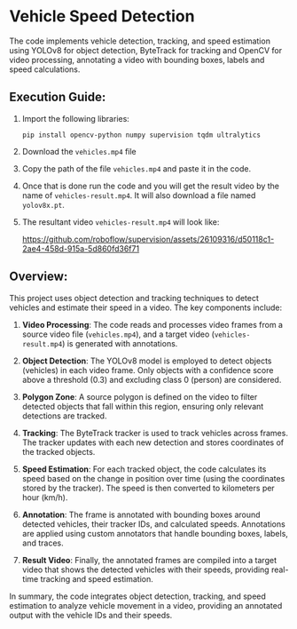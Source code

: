 # Vehicle Speed Detection

The code implements vehicle detection, tracking, and speed estimation using YOLOv8 for object detection, ByteTrack for tracking and OpenCV for video processing, annotating a video with bounding boxes, labels and speed calculations.

## Execution Guide:

1. Import the following libraries:
   ```
   pip install opencv-python numpy supervision tqdm ultralytics
   ```
  
2. Download the `vehicles.mp4` file

4. Copy the path of the file `vehicles.mp4` and paste it in the code.

5. Once that is done run the code and you will get the result video by the name of `vehicles-result.mp4`. It will also download a file named `yolov8x.pt`.

6. The resultant video `vehicles-result.mp4` will look like:

   https://github.com/roboflow/supervision/assets/26109316/d50118c1-2ae4-458d-915a-5d860fd36f71

## Overview:


This project uses object detection and tracking techniques to detect vehicles and estimate their speed in a video. The key components include:

1. **Video Processing**: The code reads and processes video frames from a source video file (`vehicles.mp4`), and a target video (`vehicles-result.mp4`) is generated with annotations.

2. **Object Detection**: The YOLOv8 model is employed to detect objects (vehicles) in each video frame. Only objects with a confidence score above a threshold (0.3) and excluding class 0 (person) are considered.

3. **Polygon Zone**: A source polygon is defined on the video to filter detected objects that fall within this region, ensuring only relevant detections are tracked.

4. **Tracking**: The ByteTrack tracker is used to track vehicles across frames. The tracker updates with each new detection and stores coordinates of the tracked objects.

5. **Speed Estimation**: For each tracked object, the code calculates its speed based on the change in position over time (using the coordinates stored by the tracker). The speed is then converted to kilometers per hour (km/h).

6. **Annotation**: The frame is annotated with bounding boxes around detected vehicles, their tracker IDs, and calculated speeds. Annotations are applied using custom annotators that handle bounding boxes, labels, and traces.

7. **Result Video**: Finally, the annotated frames are compiled into a target video that shows the detected vehicles with their speeds, providing real-time tracking and speed estimation.

In summary, the code integrates object detection, tracking, and speed estimation to analyze vehicle movement in a video, providing an annotated output with the vehicle IDs and their speeds.
